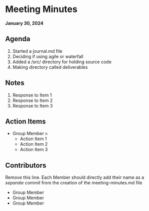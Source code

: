 # Meeting Minutes
**January 30, 2024**

## Agenda
1. Started a journal.md file
2. Deciding if using agile or waterfall
3. Added a /src/ directory for holding source code
4. Making directory called deliverables

## Notes
1. Response to Item 1
2. Response to Item 2
3. Response to Item 3

## Action Items
* Group Member `n`
    * Action Item 1
    * Action Item 2
    * Action Item 3

## Contributors
Remove this line. Each Member should directly add their name as a _separate commit_ from the creation of the meeting-minutes.md file
* Group Member
* Group Member
* Group Member